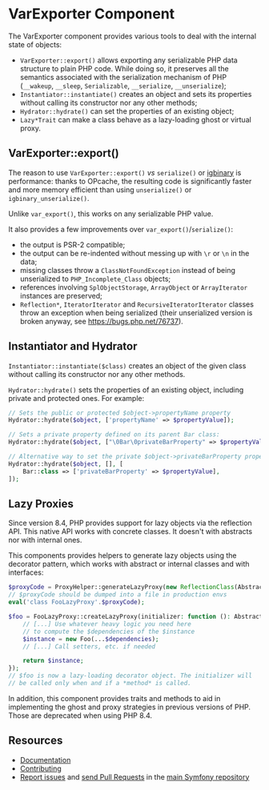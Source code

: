 # VarExporter Component

The VarExporter component provides various tools to deal with the internal state
of objects:

- `VarExporter::export()` allows exporting any serializable PHP data structure to
  plain PHP code. While doing so, it preserves all the semantics associated with
  the serialization mechanism of PHP (`__wakeup`, `__sleep`, `Serializable`,
  `__serialize`, `__unserialize`);
- `Instantiator::instantiate()` creates an object and sets its properties without
  calling its constructor nor any other methods;
- `Hydrator::hydrate()` can set the properties of an existing object;
- `Lazy*Trait` can make a class behave as a lazy-loading ghost or virtual proxy.

## VarExporter::export()

The reason to use `VarExporter::export()` _vs_ `serialize()` or
[igbinary](https://github.com/igbinary/igbinary) is performance: thanks to
OPcache, the resulting code is significantly faster and more memory efficient
than using `unserialize()` or `igbinary_unserialize()`.

Unlike `var_export()`, this works on any serializable PHP value.

It also provides a few improvements over `var_export()`/`serialize()`:

- the output is PSR-2 compatible;
- the output can be re-indented without messing up with `\r` or `\n` in the data;
- missing classes throw a `ClassNotFoundException` instead of being unserialized
  to `PHP_Incomplete_Class` objects;
- references involving `SplObjectStorage`, `ArrayObject` or `ArrayIterator`
  instances are preserved;
- `Reflection*`, `IteratorIterator` and `RecursiveIteratorIterator` classes
  throw an exception when being serialized (their unserialized version is broken
  anyway, see https://bugs.php.net/76737).

## Instantiator and Hydrator

`Instantiator::instantiate($class)` creates an object of the given class without
calling its constructor nor any other methods.

`Hydrator::hydrate()` sets the properties of an existing object, including
private and protected ones. For example:

```php
// Sets the public or protected $object->propertyName property
Hydrator::hydrate($object, ['propertyName' => $propertyValue]);

// Sets a private property defined on its parent Bar class:
Hydrator::hydrate($object, ["\0Bar\0privateBarProperty" => $propertyValue]);

// Alternative way to set the private $object->privateBarProperty property
Hydrator::hydrate($object, [], [
    Bar::class => ['privateBarProperty' => $propertyValue],
]);
```

## Lazy Proxies

Since version 8.4, PHP provides support for lazy objects via the reflection API.
This native API works with concrete classes. It doesn't with abstracts nor with
internal ones.

This components provides helpers to generate lazy objects using the decorator
pattern, which works with abstract or internal classes and with interfaces:

```php
$proxyCode = ProxyHelper::generateLazyProxy(new ReflectionClass(AbstractFoo::class));
// $proxyCode should be dumped into a file in production envs
eval('class FooLazyProxy'.$proxyCode);

$foo = FooLazyProxy::createLazyProxy(initializer: function (): AbstractFoo {
    // [...] Use whatever heavy logic you need here
    // to compute the $dependencies of the $instance
    $instance = new Foo(...$dependencies);
    // [...] Call setters, etc. if needed

    return $instance;
});
// $foo is now a lazy-loading decorator object. The initializer will
// be called only when and if a *method* is called.
```

In addition, this component provides traits and methods to aid in implementing
the ghost and proxy strategies in previous versions of PHP. Those are deprecated
when using PHP 8.4.

## Resources

- [Documentation](https://symfony.com/doc/current/components/var_exporter.html)
- [Contributing](https://symfony.com/doc/current/contributing/index.html)
- [Report issues](https://github.com/symfony/symfony/issues) and
  [send Pull Requests](https://github.com/symfony/symfony/pulls)
  in the [main Symfony repository](https://github.com/symfony/symfony)
